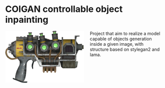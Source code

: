 # COIGAN controllable object inpainting

<img align="left" width="250"  src="images/coilgun.png" style="margin-right:20px">

Project that aim to realize a model capable of objects generation inside a given image, with structure based on stylegan2 and lama.
